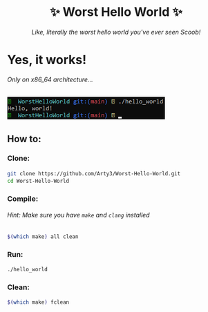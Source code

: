 <h1 align="center">✨ Worst Hello World ✨</h1>

<h6 align="center"><em>Like, literally the worst hello world you've ever seen Scoob!</em></h6>

# Yes, it works!
###### _Only on x86_64 architecture..._
![Screenshot](./screenshot.png)

## How to:
### Clone:
```sh
git clone https://github.com/Arty3/Worst-Hello-World.git
cd Worst-Hello-World
```

### Compile:

###### Hint: Make sure you have `make` and `clang` installed
```sh
$(which make) all clean
```

### Run:
```sh
./hello_world
```

### Clean:
```sh
$(which make) fclean
```
